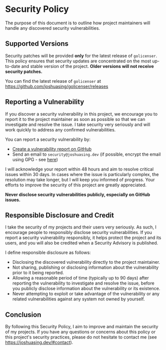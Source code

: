# Security Policy

The purpose of this document is to outline how project maintainers will handle any discovered security vulnerabilities.

## Supported Versions

Security patches will be provided **only** for the latest release of `golicenser`. This policy ensures that
security updates are concentrated on the most up-to-date and stable version of the project. **Older versions will not
receive security patches.**

You can find the latest release of `golicenser` at https://github.com/joshuasing/golicenser/releases

## Reporting a Vulnerability

If you discover a security vulnerability in this project, we encourage you to report it to the project maintainer as
soon as possible so that we can investigate and resolve the issue. I take security very seriously and will work quickly
to address any confirmed vulnerabilities.

You can report a security vulnerability by:

- [Create a vulnerability report on GitHub](https://github.com/joshuasing/golicenser/security/advisories/new)
- Send an email to `security@joshuasing.dev` (if possible, encrypt the email using GPG -
  see [here](https://joshuasing.dev/gpg/))

I will acknowledge your report within 48 hours and aim to resolve critical issues within 30 days. In cases where the
issue is particularly complex, the resolution may take longer, but I will keep you informed of progress. Your efforts
to improve the security of this project are greatly appreciated.

**Never disclose security vulnerabilities publicly, especially on GitHub issues.**

## Responsible Disclosure and Credit

I take the security of my projects and their users very seriously. As such, I encourage people to responsibly disclose
security vulnerabilities. If you report a security vulnerability responsibly, it helps protect the project and its
users, and you will also be credited when a Security Advisory is published.

I define responsible disclosure as follows:

- Disclosing the discovered vulnerability directly to the project maintainer.
- Not sharing, publishing or disclosing information about the vulnerability prior to it being reported.
- Allowing a reasonable period of time (typically up to 90 days) after reporting the vulnerability to investigate and
  resolve the issue, before you publicly disclose information about the vulnerability or its existence.
- Never attempting to exploit or take advantage of the vulnerability or any related vulnerabilities against any system
  not owned by yourself.

## Conclusion

By following this Security Policy, I aim to improve and maintain the security of my projects.
If you have any questions or concerns about this policy or this project's security practices, please do not hesitate to
contact me (see https://joshuasing.dev/#contact).

